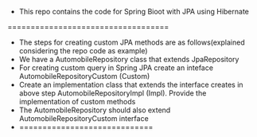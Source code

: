  - This repo contains the code for Spring Bioot with JPA using Hibernate

===================================
 - The steps for creating custom JPA methods are as follows(explained considering the repo code as example)
 - We have a AutomobileRepository class that extends JpaRepository
 - For creating custom query in Spring JPA create an inteface AutomobileRepositoryCustom (<Respository class name>Custom)
 - Create an implementation class that extends the interface creates in above step AutomobileRepositoryImpl (<Respository class name>Impl). Provide the implementation of custom methods
 - The AutomobileRepository  should also extend AutomobileRepositoryCustom interface
 - =============================
